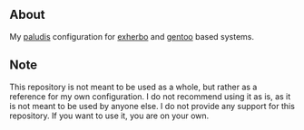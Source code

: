## About
My [paludis](https://paludis.exherbo.org) configuration for [exherbo](https://www.exherbolinux.org) and [gentoo](https://www.gentoo.org) based systems.

## Note
This repository is not meant to be used as a whole, but rather as a reference for my own configuration. I do not recommend using it as is, as it is not meant to be used by anyone else. I do not provide any support for this repository. If you want to use it, you are on your own.
